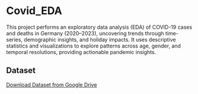 # Covid_EDA
This project performs an exploratory data analysis (EDA) of COVID-19 cases and deaths in Germany (2020–2023), uncovering trends through time-series, demographic insights, and holiday impacts. It uses descriptive statistics and visualizations to explore patterns across age, gender, and temporal resolutions, providing actionable pandemic insights.

## Dataset
[Download Dataset from Google Drive](https://drive.google.com/drive/u/1/folders/1EDGcgWUi0cXuR4Oh9uaLxyx0Xlcu9PjI)


